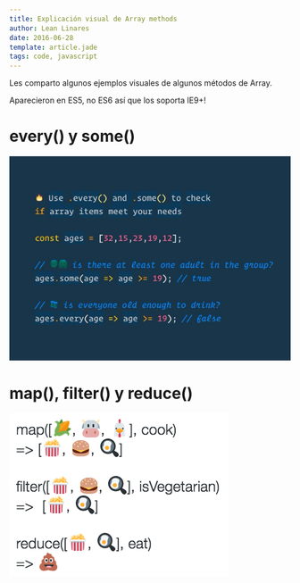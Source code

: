 ```yaml
---
title: Explicación visual de Array methods
author: Lean Linares
date: 2016-06-28
template: article.jade
tags: code, javascript
---
```


Les comparto algunos ejemplos visuales de algunos métodos de Array.

Aparecieron en ES5, no ES6 así que los soporta IE9+!

# every() y some()

![every y some](every-some.png)

# map(), filter() y reduce()

![map, filter y reduce](map-filter-reduce.png)
